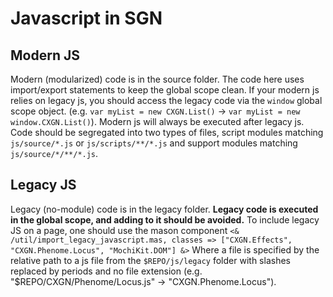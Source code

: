 # Javascript in SGN

## Modern JS
Modern (modularized) code is in the source folder. The code here uses import/export statements to keep the global scope clean. If your modern js relies on legacy js, you should access the legacy code via the `window` global scope object. (e.g. `var myList = new CXGN.List()` -> `var myList = new window.CXGN.List()`). Modern js will always be executed after legacy js. Code should be segregated into two types of files, script modules matching `js/source/*.js` or `js/scripts/**/*.js` and support modules matching `js/source/*/**/*.js`. 

## Legacy JS

Legacy (no-module) code is in the legacy folder. **Legacy code is executed in the global scope, and adding to it should be avoided.** To include legacy JS on a page, one should use the mason component `<& /util/import_legacy_javascript.mas, classes => ["CXGN.Effects", "CXGN.Phenome.Locus", "MochiKit.DOM"] &>` Where a file is specified by the relative path to a js file from the `$REPO/js/legacy` folder with slashes replaced by periods and no file extension (e.g. "$REPO/CXGN/Phenome/Locus.js" -> "CXGN.Phenome.Locus").
